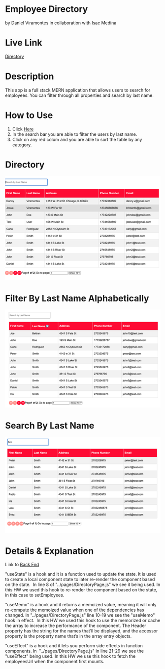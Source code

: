 # Employee Directory
by Daniel Viramontes in collaboration with Isac Medina 

# Live Link
<a href="https://employee-directory12345.herokuapp.com/directory">Directory</a>

# Description 
<p>This app is a full stack MERN application that allows users to search for employees. You can filter through all properties and search by last name.</p>

# How to Use
1. Click <a href="https://employee-directory12345.herokuapp.com/directory">Here</a>
2. In the search bar you are able to filter the users by  last name. 
3. Click on any red colum and you are able to sort the table by any category.  

# Directory 
![Directory](data.png)

# Filter By Last Name Alphabetically 
![FilterB By Last Name ](filterbylastname.png)

# Search By Last Name
![searchbylastname](searchbylastname.png)

# Details & Explanation 
Link to <a href="https://github.com/danielviram/employee-directory-back-end">Back End</a>

"useState" is a hook and it is a function used to update the state. It is used to create a local component state to later re-render the component based on the state.  In line 8 of "../pages/DirectoryPage.js" we see it being used. In this HW we used this hook to re-render the component based on the state, in this case to setEmployees. 

"useMemo" is a hook and it returns a memoized value, meaning it will only re-compute the memoized value when one of the dependencies has changed. In "../pages/DirectoryPage.js" line 10-19 we see the "useMemo" hook in effect.  In this HW we used this hook to use the memorized or cache the array to increase the performance of the component. The Header property has the string for the names that’ll be displayed, and the accessor property is the property name that’s in the array entry objects.

"useEffect" is a hook and it lets you perform side effects in function components. In  "../pages/DirectoryPage.js" in line 21-29 we see the "useEffect" being used. In this HW we use this hook to fetch the employeesUrl when the component first mounts.

